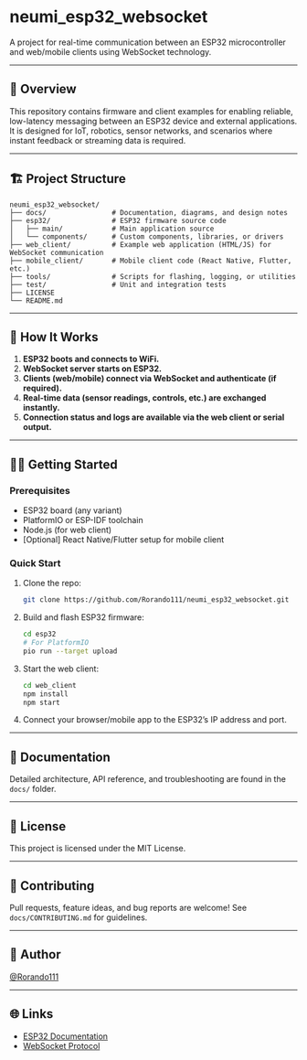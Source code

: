 # neumi_esp32_websocket

A project for real-time communication between an ESP32 microcontroller and web/mobile clients using WebSocket technology.

---

## 🚀 Overview

This repository contains firmware and client examples for enabling reliable, low-latency messaging between an ESP32 device and external applications. It is designed for IoT, robotics, sensor networks, and scenarios where instant feedback or streaming data is required.

---

## 🏗️ Project Structure

```
neumi_esp32_websocket/
├── docs/                # Documentation, diagrams, and design notes
├── esp32/               # ESP32 firmware source code
│   ├── main/            # Main application source
│   └── components/      # Custom components, libraries, or drivers
├── web_client/          # Example web application (HTML/JS) for WebSocket communication
├── mobile_client/       # Mobile client code (React Native, Flutter, etc.)
├── tools/               # Scripts for flashing, logging, or utilities
├── test/                # Unit and integration tests
├── LICENSE
└── README.md
```

---

## 📡 How It Works

1. **ESP32 boots and connects to WiFi.**
2. **WebSocket server starts on ESP32.**
3. **Clients (web/mobile) connect via WebSocket and authenticate (if required).**
4. **Real-time data (sensor readings, controls, etc.) are exchanged instantly.**
5. **Connection status and logs are available via the web client or serial output.**

---

## 🧑‍💻 Getting Started

### Prerequisites

- ESP32 board (any variant)
- PlatformIO or ESP-IDF toolchain
- Node.js (for web client)
- [Optional] React Native/Flutter setup for mobile client

### Quick Start

1. Clone the repo:  
   ```bash
   git clone https://github.com/Rorando111/neumi_esp32_websocket.git
   ```

2. Build and flash ESP32 firmware:  
   ```bash
   cd esp32
   # For PlatformIO
   pio run --target upload
   ```

3. Start the web client:  
   ```bash
   cd web_client
   npm install
   npm start
   ```

4. Connect your browser/mobile app to the ESP32’s IP address and port.

---

## 📁 Documentation

Detailed architecture, API reference, and troubleshooting are found in the `docs/` folder.

---

## 📝 License

This project is licensed under the MIT License.

---

## 🤝 Contributing

Pull requests, feature ideas, and bug reports are welcome! See `docs/CONTRIBUTING.md` for guidelines.

---

## 👤 Author

[@Rorando111](https://github.com/Rorando111)

---

## 🌐 Links

- [ESP32 Documentation](https://docs.espressif.com/projects/esp-idf/en/latest/esp32/)
- [WebSocket Protocol](https://developer.mozilla.org/en-US/docs/Web/API/WebSockets_API)
